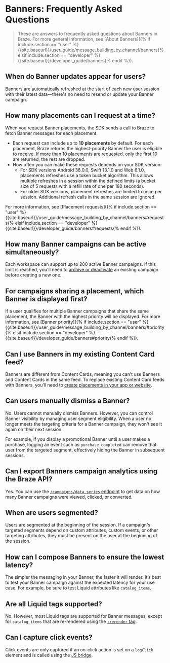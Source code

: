 # Banners: Frequently Asked Questions

> These are answers to frequently asked questions about Banners in Braze. For more general information, see [About Banners]({% if include.section == "user" %}{{site.baseurl}}/user_guide/message_building_by_channel/banners{% elsif include.section == "developer" %}{{site.baseurl}}/developer_guide/banners{% endif %}).

## When do Banner updates appear for users?

Banners are automatically refreshed at the start of each new user session with their latest data&#8212;there's no need to resend or update your Banner campaign.

## How many placements can I request at a time?

When you request Banner placements, the SDK sends a call to Braze to fetch Banner messages for each placement.  

- Each request can include up to **10 placements** by default. For each placement, Braze returns the highest-priority Banner the user is eligible to receive. If more than 10 placements are requested, only the first 10 are returned; the rest are dropped.  
- How often you can make these requests depends on your SDK version:  
  - For SDK versions Android 38.0.0, Swift 13.1.0 and Web 6.1.0, placements refreshes use a token bucket algorithm. This allows multiple refreshes in a session within the defined limits (a bucket size of 5 requests with a refill rate of one per 180 seconds).
  - For older SDK versions, placement refreshes are limited to once per session. Additional refresh calls in the same session are ignored.

For more information, see [Placement requests]({% if include.section == "user" %}{{site.baseurl}}/user_guide/message_building_by_channel/banners#requests{% elsif include.section == "developer" %}{{site.baseurl}}/developer_guide/banners#requests{% endif %}).

## How many Banner campaigns can be active simultaneously?

Each workspace can support up to 200 active Banner campaigns. If this limit is reached, you'll need to [archive or deactivate]({{site.baseurl}}/user_guide/engagement_tools/messaging_fundamentals/about_statuses/#changing-the-status) an existing campaign before creating a new one.

## For campaigns sharing a placement, which Banner is displayed first?

If a user qualifies for multiple Banner campaigns that share the same placement, the Banner with the highest priority will be displayed. For more information, see [Banner priority]({% if include.section == "user" %}{{site.baseurl}}/user_guide/message_building_by_channel/banners/#priority{% elsif include.section == "developer" %}{{site.baseurl}}/developer_guide/banners#priority{% endif %}).

## Can I use Banners in my existing Content Card feed?

Banners are different from Content Cards, meaning you can’t use Banners and Content Cards in the same feed. To replace existing Content Card feeds with Banners, you’ll need to [create placements in your app or website]({{site.baseurl}}/developer_guide/banners/placements/).

## Can users manually dismiss a Banner?

No. Users cannot manually dismiss Banners. However, you can control Banner visibility by managing user segment eligibility. When a user no longer meets the targeting criteria for a Banner campaign, they won't see it again on their next session.

For example, if you display a promotional Banner until a user makes a purchase, logging an event such as `purchase_completed` can remove that user from the targeted segment, effectively hiding the Banner in subsequent sessions.

## Can I export Banners campaign analytics using the Braze API?

Yes. You can use the [`/campaigns/data_series` endpoint]({{site.baseurl}}/api/endpoints/export/campaigns/get_campaign_analytics/) to get data on how many Banner campaigns were viewed, clicked, or converted.

## When are users segmented?

Users are segmented at the beginning of the session. If a campaign's targeted segments depend on custom attributes, custom events, or other targeting attributes, they must be present on the user at the beginning of the session.

## How can I compose Banners to ensure the lowest latency?

The simpler the messaging in your Banner, the faster it will render. It’s best to test your Banner campaign against the expected latency for your use case. For example, be sure to test Liquid attributes like `catalog_items`.

## Are all Liquid tags supported?

No. However, most Liquid tags are supported for Banner messages, except for `catalog_items` that are re-rendered using the [`:rerender` tag]({{site.baseurl}}/user_guide/personalization_and_dynamic_content/catalogs/using_catalogs/#using-liquid).

## Can I capture click events?

Click events are only captured if an on-click action is set on a `logClick` element and is called using the [JS bridge]({{site.baseurl}}/user_guide/message_building_by_channel/in-app_messages/traditional/customize/html_in-app_messages/#javascript-bridge).
